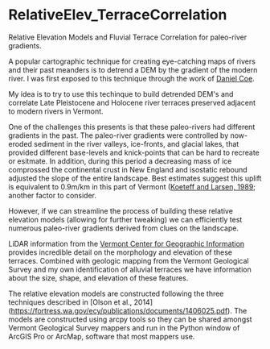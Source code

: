 # RelativeElev_TerraceCorrelation
Relative Elevation Models and Fluvial Terrace Correlation for paleo-river gradients.

A popular cartographic technique for creating eye-catching maps of rivers and their past meanders is to detrend a DEM by the gradient of the modern river. I was first exposed to this technique through the work of [Daniel Coe](https://kartopics.com/portfolio/).

My idea is to try to use this techinque to build detrended DEM's and correlate Late Pleistocene and Holocene river terraces preserved adjacent to modern rivers in Vermont. 

One of the challenges this presents is that these paleo-rivers had different gradients in the past. The paleo-river gradients were controlled by now-eroded sediment in the river valleys, ice-fronts, and glacial lakes, that provided different base-levels and knick-points that can be hard to recreate or esitmate. In addition, during this period a decreasing mass of ice comprossed the continental crust in New England and isostatic rebound adjusted the slope of the entire landscape. Best estimates suggest this uplift is equivalent to 0.9m/km in this part of Vermont ([Koeteff and Larsen, 1989](https://link.springer.com/chapter/10.1007%2F978-94-009-2311-9_8); another factor to consider.

However, if we can streamline the process of building these relative elevation models (allowing for further tweaking) we can efficiently test numerous paleo-river gradients derived from clues on the landscape.

LiDAR information from the [Vermont Center for Geographic Information](http://geodata.vermont.gov/) provides incredible detail on the morphology and elevation of these terraces. Combined with geologic mapping from the Vermont Geological Survey and my own identification of alluvial terraces we have information about the size, shape, and elevation of these features.

The relative elevation models are constructed following the three techniques described in [Olson et al., 2014] (https://fortress.wa.gov/ecy/publications/documents/1406025.pdf). The models are constructed using arcpy tools so they can be shared amongst Vermont Geological Survey mappers and run in the Python window of ArcGIS Pro or ArcMap, software that most mappers use.
